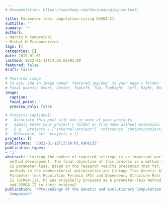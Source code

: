 ```yaml
---
# Documentation: https://wowchemy.com/docs/managing-content/

title: Parameter-less, population-sizing DSMGA-II
subtitle: ''
summary: ''
authors:
- Marcin M Komarnicki
- Michal W Przewozniczek
tags: []
categories: []
date: 2019-01-01
lastmod: 2022-01-12T14:26:01+01:00
featured: false
draft: false

# Featured image
# To use, add an image named `featured.jpg/png` to your page's folder.
# Focal points: Smart, Center, TopLeft, Top, TopRight, Left, Right, BottomLeft, Bottom, BottomRight.
image:
  caption: ''
  focal_point: ''
  preview_only: false

# Projects (optional).
#   Associate this post with one or more of your projects.
#   Simply enter your project's folder or file name without extension.
#   E.g. `projects = ["internal-project"]` references `content/project/deep-learning/index.md`.
#   Otherwise, set `projects = []`.
projects: []
publishDate: '2022-01-12T13:26:01.698613Z'
publication_types:
- '1'
abstract: Limiting the number of required settings is an important part of any evolutionary
  method development. The final objective of this process is a method version that
  is parameter-less. Based on the research results presented that far, the leading
  methods in the combinatorial optimization are Linkage Tree Genetic Algorithm (LTGA),
  Parameter-less Population Pyramid (P3) and Dependency Structure Matrix Genetic Algorithm
  II (DSMGA-II). P3 was originally proposed as a parameter-less method, while LTGA
  and DSMGA-II in their original
publication: '*Proceedings of the Genetic and Evolutionary Computation Conference
  Companion*'
---
```

